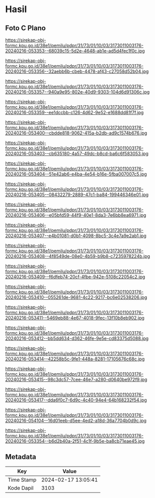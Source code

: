 # Hasil

## Foto C Plano

https://sirekap-obj-formc.kpu.go.id/38e1/pemilu/pdpr/31/73/01/10/03/3173011003176-20240216-053353--68039c15-5d2e-4648-ab1e-ad5d4fec1f0c.jpg

https://sirekap-obj-formc.kpu.go.id/38e1/pemilu/pdpr/31/73/01/10/03/3173011003176-20240216-053356--32aebb6b-cbeb-4478-af43-c27058d52b04.jpg

https://sirekap-obj-formc.kpu.go.id/38e1/pemilu/pdpr/31/73/01/10/03/3173011003176-20240216-053357--940a9e95-802e-40d9-9303-104d6d91306c.jpg

https://sirekap-obj-formc.kpu.go.id/38e1/pemilu/pdpr/31/73/01/10/03/3173011003176-20240216-053359--ee1dccbb-c126-4d62-9e52-e1688dd81f7f.jpg

https://sirekap-obj-formc.kpu.go.id/38e1/pemilu/pdpr/31/73/01/10/03/3173011003176-20240216-053400--cbdde818-9062-415a-b2db-ad9c1574b676.jpg

https://sirekap-obj-formc.kpu.go.id/38e1/pemilu/pdpr/31/73/01/10/03/3173011003176-20240216-053403--cb635180-4a57-49dc-b8cd-ba6c6f583053.jpg

https://sirekap-obj-formc.kpu.go.id/38e1/pemilu/pdpr/31/73/01/10/03/3173011003176-20240216-053404--51e42ab6-e4ba-4e54-b16e-5fba007007c5.jpg

https://sirekap-obj-formc.kpu.go.id/38e1/pemilu/pdpr/31/73/01/10/03/3173011003176-20240216-053405--08432279-2889-47c1-ba84-199446346e01.jpg

https://sirekap-obj-formc.kpu.go.id/38e1/pemilu/pdpr/31/73/01/10/03/3173011003176-20240216-053406--e05bfd59-44f9-40e1-8da3-7e6bb8ea6971.jpg

https://sirekap-obj-formc.kpu.go.id/38e1/pemilu/pdpr/31/73/01/10/03/3173011003176-20240216-053407--e4b01081-d0b1-4098-8bc5-3c4e7a9e2ab1.jpg

https://sirekap-obj-formc.kpu.go.id/38e1/pemilu/pdpr/31/73/01/10/03/3173011003176-20240216-053408--4f8549de-08e0-4b59-b9b8-c7235978224b.jpg

https://sirekap-obj-formc.kpu.go.id/38e1/pemilu/pdpr/31/73/01/10/03/3173011003176-20240216-053409--f6dfeb74-20cf-4fbe-942e-5108c22054c2.jpg

https://sirekap-obj-formc.kpu.go.id/38e1/pemilu/pdpr/31/73/01/10/03/3173011003176-20240216-053410--055261de-9681-4c22-9217-bc6e02538206.jpg

https://sirekap-obj-formc.kpu.go.id/38e1/pemilu/pdpr/31/73/01/10/03/3173011003176-20240216-053411--5469eb88-4e67-4018-9fec-13f10b8eb902.jpg

https://sirekap-obj-formc.kpu.go.id/38e1/pemilu/pdpr/31/73/01/10/03/3173011003176-20240216-053412--bb5dd634-d362-46fe-9e5e-cd83375d5088.jpg

https://sirekap-obj-formc.kpu.go.id/38e1/pemilu/pdpr/31/73/01/10/03/3173011003176-20240216-053414--42258b5c-9fe1-448a-8281-17105676c68c.jpg

https://sirekap-obj-formc.kpu.go.id/38e1/pemilu/pdpr/31/73/01/10/03/3173011003176-20240216-053415--98c3dc57-7cee-46e7-a280-d0640be972f9.jpg

https://sirekap-obj-formc.kpu.go.id/38e1/pemilu/pdpr/31/73/01/10/03/3173011003176-20240216-053417--dda6f0c7-6d9c-4c40-94e4-64b168232f54.jpg

https://sirekap-obj-formc.kpu.go.id/38e1/pemilu/pdpr/31/73/01/10/03/3173011003176-20240216-054104--16d01eeb-d5ee-4ed2-a18d-36a7704b0d9c.jpg

https://sirekap-obj-formc.kpu.go.id/38e1/pemilu/pdpr/31/73/01/10/03/3173011003176-20240216-053354--b6d2b40a-2f51-4c1f-9b5e-ba8cb71eae45.jpg


## Metadata

| Key        | Value               |
| ---------- | ------------------- |
| Time Stamp | 2024-02-17 13:05:41 |
| Kode Dapil | 3103                |



